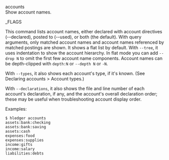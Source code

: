 accounts\
Show account names.

_FLAGS

This command lists account names, either declared with account directives
(--declared), posted to (--used), or both (the default).
With query arguments, only matched account names and account names 
referenced by matched postings are shown.
It shows a flat list by default. With `--tree`, it uses indentation to
show the account hierarchy.
In flat mode you can add `--drop N` to omit the first few account name components.
Account names can be depth-clipped with `depth:N` or `--depth N` or `-N`.

With `--types`, it also shows each account's type, if it's known.
(See Declaring accounts > Account types.)

With `--declarations`, it also shows the file and line number of each
account's declaration, if any, and the account's overall declaration order;
these may be useful when troubleshooting account display order.

Examples:

```shell
$ hledger accounts
assets:bank:checking
assets:bank:saving
assets:cash
expenses:food
expenses:supplies
income:gifts
income:salary
liabilities:debts
```
